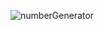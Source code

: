 ![numberGenerator](https://github.com/ENateTheGreat/Basic-Number-Generator/assets/148509573/4334f462-1c6f-4973-a7f6-b2edbb74839f)
